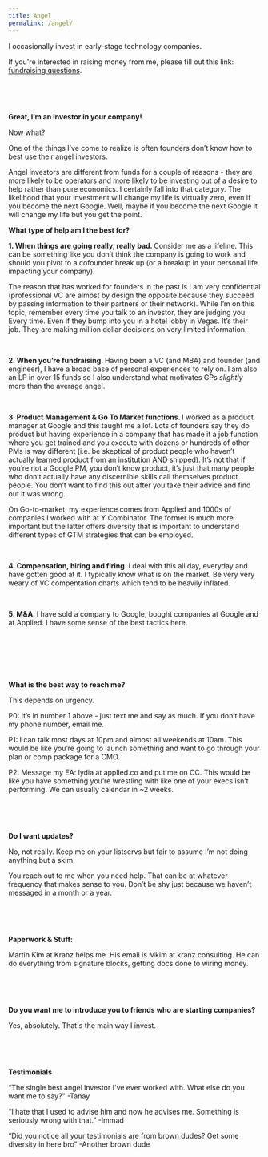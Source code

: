 ```yaml
---
title: Angel
permalink: /angel/
---
```


I occasionally invest in early-stage technology companies.

If you're interested in raising money from me, please fill out this link: <a href="https://forms.gle/ecRYNX9XdBMo76W87" target="_blank">fundraising questions</a>. 

<p>&nbsp;</p>
<p>&nbsp;</p>


<strong>Great, I’m an investor in your company!</strong>



Now what?

One of the things I’ve come to realize is often founders don’t know how to best use their angel investors. 

Angel investors are different from funds for a couple of reasons - they are more likely to be operators and more likely to be investing out of a desire to help rather than pure economics. I certainly fall into that category. The likelihood that your investment will change my life is virtually zero, even if you become the next Google. Well, maybe if you become the next Google it will change my life but you get the point.



<strong>What type of help am I the best for? </strong>

<strong> 1. When things are going really, really bad. </strong> Consider me as a lifeline. This can be something like you don’t think the company is going to work and should you pivot to a cofounder break up (or a breakup in your personal life impacting your company). 

The reason that has worked for founders in the past is I am very confidential (professional VC are almost by design the opposite because they succeed by passing information to their partners or their network). While I’m on this topic, remember every time you talk to an investor, they are judging you. Every time. Even if they bump into you in a hotel lobby in Vegas. It’s their job. They are making million dollar decisions on very limited information.

<p>&nbsp;</p>

<strong> 2. When you’re fundraising. </strong> Having been a VC (and MBA) and founder (and engineer), I have a broad base of personal experiences to rely on. I am also an LP in over 15 funds so I also understand what motivates GPs _slightly_ more than the average angel. 

<p>&nbsp;</p>
<strong>3. Product Management & Go To Market functions. </strong> I worked as a product manager at Google and this taught me a lot. Lots of founders say they do product but having experience in a company that has made it a job function where you get trained and you execute with dozens or hundreds of other PMs is way different (i.e. be skeptical of product people who haven’t actually learned product from an institution AND shipped). It’s not that if you’re not a Google PM, you don’t know product, it’s just that many people who don’t actually have any discernible skills call themselves product people. You don’t want to find this out after you take their advice and find out it was wrong.

On Go-to-market, my experience comes from Applied and 1000s of companies I worked with at Y Combinator. The former is much more important but the latter offers diversity that is important to understand different types of GTM strategies that can be employed.

<p>&nbsp;</p>
<strong> 4. Compensation, hiring and firing. </strong> I deal with this all day, everyday and have gotten good at it. I typically know what is on the market. Be very very weary of VC compentation charts which tend to be heavily inflated. 

<p>&nbsp;</p>
<strong> 5. M&A. </strong> I have sold a company to Google, bought companies at Google and at Applied. I have some sense of the best tactics here. 

<p>&nbsp;</p>
<p>&nbsp;</p>
<p>&nbsp;</p>


<strong> What is the best way to reach me? </strong>

This depends on urgency. 

P0: It’s in number 1 above - just text me and say as much. If you don’t have my phone number, email me. 

P1: I can talk most days at 10pm and almost all weekends at 10am. This would be like you’re going to launch something and want to go through your plan or comp package for a CMO. 

P2: Message my EA: lydia at applied.co and put me on CC. This would be like you have something you’re wrestling with like one of your execs isn’t performing. We can usually calendar in ~2 weeks.


<p>&nbsp;</p>
<p>&nbsp;</p>

<strong> Do I want updates? </strong>

No, not really. Keep me on your listservs but fair to assume I’m not doing anything but a skim. 

You reach out to me when you need help. That can be at whatever frequency that makes sense to you. Don’t be shy just because we haven’t messaged in a month or a year. 


<p>&nbsp;</p>
<p>&nbsp;</p>

<strong> Paperwork & Stuff: </strong>

Martin Kim at Kranz helps me. His email is Mkim at kranz.consulting. He can do everything from signature blocks, getting docs done to wiring money. 

<p>&nbsp;</p>
<p>&nbsp;</p>

<strong> Do you want me to introduce you to friends who are starting companies? </strong>

Yes, absolutely. That's the main way I invest. 

<p>&nbsp;</p>
<p>&nbsp;</p>

<strong> Testimonials </strong>

“The single best angel investor I've ever worked with. What else do you want me to say?” -Tanay

“I hate that I used to advise him and now he advises me. Something is seriously wrong with that.” -Immad

“Did you notice all your testimonials are from brown dudes? Get some diversity in here bro” -Another brown dude











<!--


What you should read:

Most of the things on the internet are not great. Not that they are all wrong, just a few things that are wrong can really damage you. Here are some exceptions to that rule:

<a href="https://pmarchive.com/">Guide to startups (Marc Andreessen)</a>.
<a href="http://paulgraham.com/startupmistakes.html">18 mistakes that kills startups (Paul Graham)</a>.



What can I help with:

<ul style="list-style-type:square;">
  <li>Founder/ing questions: I've started 3 companies, advised hundreds</li>
  <li>Product strategy: Creating and shipping high quality technical products</li>
  <li>Operations: How to run your organization</li>
  <li>Fundraising: How to raise capital for your startup</li>
</ul>


-->


